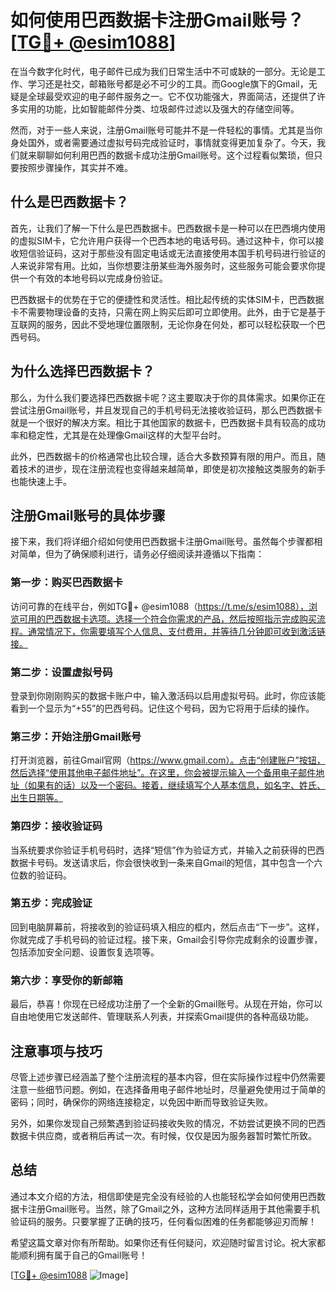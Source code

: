 # 如何使用巴西数据卡注册Gmail账号？[[TG💪+ @esim1088](https://t.me/s/esim1088)]

在当今数字化时代，电子邮件已成为我们日常生活中不可或缺的一部分。无论是工作、学习还是社交，邮箱账号都是必不可少的工具。而Google旗下的Gmail，无疑是全球最受欢迎的电子邮件服务之一。它不仅功能强大，界面简洁，还提供了许多实用的功能，比如智能邮件分类、垃圾邮件过滤以及强大的存储空间等。

然而，对于一些人来说，注册Gmail账号可能并不是一件轻松的事情。尤其是当你身处国外，或者需要通过虚拟号码完成验证时，事情就变得更加复杂了。今天，我们就来聊聊如何利用巴西的数据卡成功注册Gmail账号。这个过程看似繁琐，但只要按照步骤操作，其实并不难。

## 什么是巴西数据卡？

首先，让我们了解一下什么是巴西数据卡。巴西数据卡是一种可以在巴西境内使用的虚拟SIM卡，它允许用户获得一个巴西本地的电话号码。通过这种卡，你可以接收短信验证码，这对于那些没有固定电话或无法直接使用本国手机号码进行验证的人来说非常有用。比如，当你想要注册某些海外服务时，这些服务可能会要求你提供一个有效的本地号码以完成身份验证。

巴西数据卡的优势在于它的便捷性和灵活性。相比起传统的实体SIM卡，巴西数据卡不需要物理设备的支持，只需在网上购买后即可立即使用。此外，由于它是基于互联网的服务，因此不受地理位置限制，无论你身在何处，都可以轻松获取一个巴西号码。

## 为什么选择巴西数据卡？

那么，为什么我们要选择巴西数据卡呢？这主要取决于你的具体需求。如果你正在尝试注册Gmail账号，并且发现自己的手机号码无法接收验证码，那么巴西数据卡就是一个很好的解决方案。相比于其他国家的数据卡，巴西数据卡具有较高的成功率和稳定性，尤其是在处理像Gmail这样的大型平台时。

此外，巴西数据卡的价格通常也比较合理，适合大多数预算有限的用户。而且，随着技术的进步，现在注册流程也变得越来越简单，即使是初次接触这类服务的新手也能快速上手。

## 注册Gmail账号的具体步骤

接下来，我们将详细介绍如何使用巴西数据卡注册Gmail账号。虽然每个步骤都相对简单，但为了确保顺利进行，请务必仔细阅读并遵循以下指南：

### 第一步：购买巴西数据卡
访问可靠的在线平台，例如TG💪+ @esim1088（https://t.me/s/esim1088），浏览可用的巴西数据卡选项。选择一个符合你需求的产品，然后按照指示完成购买流程。通常情况下，你需要填写个人信息、支付费用，并等待几分钟即可收到激活链接。

### 第二步：设置虚拟号码
登录到你刚刚购买的数据卡账户中，输入激活码以启用虚拟号码。此时，你应该能看到一个显示为“+55”的巴西号码。记住这个号码，因为它将用于后续的操作。

### 第三步：开始注册Gmail账号
打开浏览器，前往Gmail官网（https://www.gmail.com）。点击“创建账户”按钮，然后选择“使用其他电子邮件地址”。在这里，你会被提示输入一个备用电子邮件地址（如果有的话）以及一个密码。接着，继续填写个人基本信息，如名字、姓氏、出生日期等。

### 第四步：接收验证码
当系统要求你验证手机号码时，选择“短信”作为验证方式，并输入之前获得的巴西数据卡号码。发送请求后，你会很快收到一条来自Gmail的短信，其中包含一个六位数的验证码。

### 第五步：完成验证
回到电脑屏幕前，将接收到的验证码填入相应的框内，然后点击“下一步”。这样，你就完成了手机号码的验证过程。接下来，Gmail会引导你完成剩余的设置步骤，包括添加安全问题、设置恢复选项等。

### 第六步：享受你的新邮箱
最后，恭喜！你现在已经成功注册了一个全新的Gmail账号。从现在开始，你可以自由地使用它发送邮件、管理联系人列表，并探索Gmail提供的各种高级功能。

## 注意事项与技巧

尽管上述步骤已经涵盖了整个注册流程的基本内容，但在实际操作过程中仍然需要注意一些细节问题。例如，在选择备用电子邮件地址时，尽量避免使用过于简单的密码；同时，确保你的网络连接稳定，以免因中断而导致验证失败。

另外，如果你发现自己频繁遇到验证码接收失败的情况，不妨尝试更换不同的巴西数据卡供应商，或者稍后再试一次。有时候，仅仅是因为服务器暂时繁忙所致。

## 总结

通过本文介绍的方法，相信即使是完全没有经验的人也能轻松学会如何使用巴西数据卡注册Gmail账号。当然，除了Gmail之外，这种方法同样适用于其他需要手机验证码的服务。只要掌握了正确的技巧，任何看似困难的任务都能够迎刃而解！

希望这篇文章对你有所帮助。如果你还有任何疑问，欢迎随时留言讨论。祝大家都能顺利拥有属于自己的Gmail账号！

[[TG💪+ @esim1088](https://t.me/s/esim1088) ![Image](https://i.postimg.cc/4NQfJmqS/Snipaste-2025-05-13-00-14-12.png)]